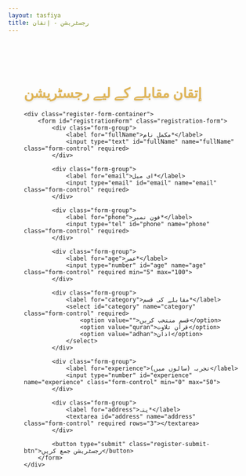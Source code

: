 ```yaml
---
layout: tasfiya
title: رجسٹریشن - إتقان
---
```


<div class="register-page">
    <h1 class="text-center mb-4">إتقان مقابلے کے لیے رجسٹریشن</h1>
    
    <div class="register-form-container">
        <form id="registrationForm" class="registration-form">
            <div class="form-group">
                <label for="fullName">مکمل نام*</label>
                <input type="text" id="fullName" name="fullName" class="form-control" required>
            </div>
            
            <div class="form-group">
                <label for="email">ای میل*</label>
                <input type="email" id="email" name="email" class="form-control" required>
            </div>
            
            <div class="form-group">
                <label for="phone">فون نمبر*</label>
                <input type="tel" id="phone" name="phone" class="form-control" required>
            </div>
            
            <div class="form-group">
                <label for="age">عمر*</label>
                <input type="number" id="age" name="age" class="form-control" required min="5" max="100">
            </div>
            
            <div class="form-group">
                <label for="category">مقابلے کی قسم*</label>
                <select id="category" name="category" class="form-control" required>
                    <option value="">قسم منتخب کریں</option>
                    <option value="quran">قرآن تلاوت</option>
                    <option value="adhan">اذان</option>
                </select>
            </div>
            
            <div class="form-group">
                <label for="experience">تجربہ (سالوں میں)</label>
                <input type="number" id="experience" name="experience" class="form-control" min="0" max="50">
            </div>
            
            <div class="form-group">
                <label for="address">پتہ*</label>
                <textarea id="address" name="address" class="form-control" required rows="3"></textarea>
            </div>
            
            <button type="submit" class="register-submit-btn">رجسٹریشن جمع کریں</button>
        </form>
    </div>
</div>

<style>
.register-page {
    max-width: 800px;
    margin: 2rem auto;
    padding: 2rem;
}

.register-page h1 {
    color: #dfb456;
    text-shadow: 0 2px 4px rgba(0, 0, 0, 0.1);
}

.register-form-container {
    background: rgba(255, 255, 255, 0.05);
    padding: 2rem;
    border-radius: 15px;
    backdrop-filter: blur(10px);
    border: 1px solid rgba(223, 180, 86, 0.1);
    box-shadow: 0 8px 32px rgba(0, 0, 0, 0.1);
}

.registration-form {
    display: grid;
    gap: 1.5rem;
}

.form-group {
    position: relative;
}

.form-group label {
    display: block;
    margin-bottom: 0.5rem;
    color: #dfb456;
    font-weight: 500;
}

.form-control {
    width: 100%;
    padding: 0.75rem 1rem;
    background: rgba(255, 255, 255, 0.1);
    border: 1px solid rgba(223, 180, 86, 0.2);
    border-radius: 8px;
    color: #fff;
    transition: all 0.3s ease;
}

.form-control:focus {
    outline: none;
    border-color: #dfb456;
    box-shadow: 0 0 0 2px rgba(223, 180, 86, 0.2);
    background: rgba(255, 255, 255, 0.15);
}

.register-submit-btn {
    background: linear-gradient(45deg, #dfb456, #e6c172);
    color: #005f73;
    border: none;
    padding: 1rem 2rem;
    border-radius: 8px;
    font-weight: 600;
    cursor: pointer;
    transition: all 0.3s ease;
    width: 100%;
    margin-top: 1rem;
}

.register-submit-btn:hover {
    transform: translateY(-2px);
    box-shadow: 0 6px 20px rgba(223, 180, 86, 0.3);
    background: linear-gradient(45deg, #e6c172, #dfb456);
}

.register-submit-btn:active {
    transform: translateY(0);
}

/* RTL Support */
[dir="rtl"] .register-page {
    font-family: 'Mehr Nastaleeq', 'Jameel Noori Nastaleeq', 'Noto Nastaliq Urdu', sans-serif;
}

[dir="rtl"] .form-group label {
    font-size: 1.2rem;
}

[dir="rtl"] .form-control {
    font-family: 'Mehr Nastaleeq', 'Jameel Noori Nastaleeq', 'Noto Nastaliq Urdu', sans-serif;
    font-size: 1.1rem;
    line-height: 1.8;
    text-align: right;
}

[dir="rtl"] .register-submit-btn {
    font-family: 'Mehr Nastaleeq', 'Jameel Noori Nastaleeq', 'Noto Nastaliq Urdu', sans-serif;
    font-size: 1.2rem;
}

/* Mobile Responsive */
@media (max-width: 768px) {
    .register-page {
        padding: 1rem;
    }
    
    .register-form-container {
        padding: 1.5rem;
    }
    
    [dir="rtl"] .form-group label {
        font-size: 1.1rem;
    }
    
    [dir="rtl"] .form-control {
        font-size: 1rem;
    }
    
    [dir="rtl"] .register-submit-btn {
        font-size: 1.1rem;
    }
}
</style>

<script src="https://cdn.jsdelivr.net/npm/@supabase/supabase-js@2"></script>
<script>
document.addEventListener('DOMContentLoaded', function() {
    // Initialize Supabase client
    const supabaseUrl = 'YOUR_SUPABASE_URL';
    const supabaseKey = 'YOUR_SUPABASE_ANON_KEY';
    const supabase = supabase.createClient(supabaseUrl, supabaseKey);
    
    const form = document.getElementById('registrationForm');
    
    form.addEventListener('submit', async function(e) {
        e.preventDefault();
        
        const submitBtn = form.querySelector('.register-submit-btn');
        submitBtn.disabled = true;
        submitBtn.textContent = 'جمع کر رہا ہے...';
        
        try {
            const formData = {
                full_name: form.fullName.value,
                email: form.email.value,
                phone: form.phone.value,
                age: parseInt(form.age.value),
                category: form.category.value,
                experience: parseInt(form.experience.value) || 0,
                address: form.address.value,
                registration_date: new Date().toISOString()
            };
            
            const { data, error } = await supabase
                .from('registrations')
                .insert([formData]);
                
            if (error) throw error;
            
            // Show success message
            alert('رجسٹریشن کامیاب! ہم جلد ہی آپ سے رابطہ کریں گے۔');
            form.reset();
            
        } catch (error) {
            console.error('Error:', error);
            alert('رجسٹریشن ناکام۔ براہ کرم کچھ دیر بعد کوشش کریں۔');
        } finally {
            submitBtn.disabled = false;
            submitBtn.textContent = 'رجسٹریشن جمع کریں';
        }
    });
});
</script> 